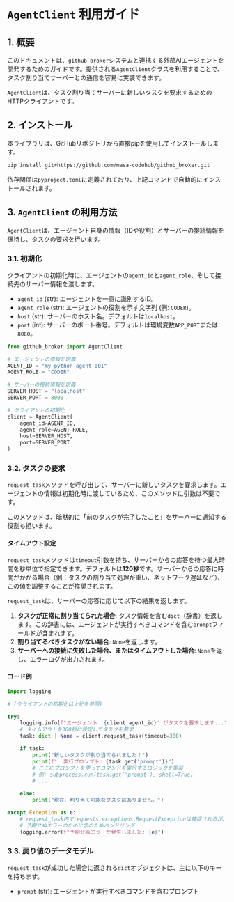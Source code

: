 # `AgentClient` 利用ガイド

## 1. 概要

このドキュメントは、`github-broker`システムと連携する外部AIエージェントを開発するためのガイドです。提供される`AgentClient`クラスを利用することで、タスク割り当てサーバーとの通信を容易に実装できます。

`AgentClient`は、タスク割り当てサーバーに新しいタスクを要求するためのHTTPクライアントです。

## 2. インストール

本ライブラリは、GitHubリポジトリから直接pipを使用してインストールします。

```bash
pip install git+https://github.com/masa-codehub/github_broker.git
```

依存関係は`pyproject.toml`に定義されており、上記コマンドで自動的にインストールされます。

## 3. `AgentClient` の利用方法

`AgentClient`は、エージェント自身の情報（IDや役割）とサーバーの接続情報を保持し、タスクの要求を行います。

### 3.1. 初期化

クライアントの初期化時に、エージェントの`agent_id`と`agent_role`、そして接続先のサーバー情報を渡します。

- `agent_id` (str): エージェントを一意に識別するID。
- `agent_role` (str): エージェントの役割を示す文字列 (例: `CODER`)。
- `host` (str): サーバーのホスト名。デフォルトは`localhost`。
- `port` (int): サーバーのポート番号。デフォルトは環境変数`APP_PORT`または`8080`。

```python
from github_broker import AgentClient

# エージェントの情報を定義
AGENT_ID = "my-python-agent-001"
AGENT_ROLE = "CODER"

# サーバーの接続情報を定義
SERVER_HOST = "localhost"
SERVER_PORT = 8000

# クライアントの初期化
client = AgentClient(
    agent_id=AGENT_ID,
    agent_role=AGENT_ROLE,
    host=SERVER_HOST,
    port=SERVER_PORT
)
```

### 3.2. タスクの要求

`request_task`メソッドを呼び出して、サーバーに新しいタスクを要求します。エージェントの情報は初期化時に渡しているため、このメソッドに引数は不要です。

このメソッドは、暗黙的に「前のタスクが完了したこと」をサーバーに通知する役割も担います。

#### タイムアウト設定

`request_task`メソッドは`timeout`引数を持ち、サーバーからの応答を待つ最大時間を秒単位で指定できます。デフォルトは**120秒**です。サーバーからの応答に時間がかかる場合（例：タスクの割り当て処理が重い、ネットワーク遅延など）、この値を調整することが推奨されます。

`request_task`は、サーバーの応答に応じて以下の結果を返します。

1.  **タスクが正常に割り当てられた場合**: タスク情報を含む`dict`（辞書）を返します。この辞書には、エージェントが実行すべきコマンドを含む`prompt`フィールドが含まれます。
2.  **割り当てるべきタスクがない場合**: `None`を返します。
3.  **サーバーへの接続に失敗した場合、またはタイムアウトした場合**: `None`を返し、エラーログが出力されます。

#### コード例

```python
import logging

# (クライアントの初期化は上記を参照)

try:
    logging.info(f"エージェント '{client.agent_id}' がタスクを要求します...")
    # タイムアウトを300秒に設定してタスクを要求
    task: dict | None = client.request_task(timeout=300)

    if task:
        print("新しいタスクが割り当てられました！")
        print(f"  実行プロンプト: {task.get('prompt')}")
        # ここにプロンプトを使ってコマンドを実行するロジックを実装
        # 例: subprocess.run(task.get('prompt'), shell=True)
        # ...

    else:
        print("現在、割り当て可能なタスクはありません。")

except Exception as e:
    # request_task内でrequests.exceptions.RequestExceptionは捕捉されるが、
    # 予期せぬエラーのために念のためハンドリング
    logging.error(f"予期せぬエラーが発生しました: {e}")

```

### 3.3. 戻り値のデータモデル

`request_task`が成功した場合に返される`dict`オブジェクトは、主に以下のキーを持ちます。

- `prompt` (str): エージェントが実行すべきコマンドを含むプロンプト

